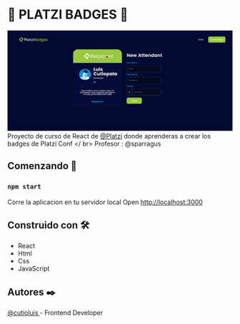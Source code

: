 # 💚 PLATZI BADGES 💚
[![img](https://raw.githubusercontent.com/cutioluis/platzi-badges/master/src/assets/static/banner2.png "img")](https://raw.githubusercontent.com/cutioluis/platzi-badges/master/src/assets/static/banner2.png "img")
Proyecto de curso de React de [@Platzi](http://platzi.com "@Platzi") donde aprenderas a crear los badges de Platzi Conf
</ br>
Profesor : @sparragus
## Comenzando 🚀
### `npm start`

Corre la aplicacion en tu servidor local
Open [http://localhost:3000](http://localhost:3000)

## Construido con  🛠️
- React
- Html
- Css
- JavaScript

## Autores ✒️
[@cutioluis ](https://github.com/cutioluis "@cutioluis ") - Frontend Developer
